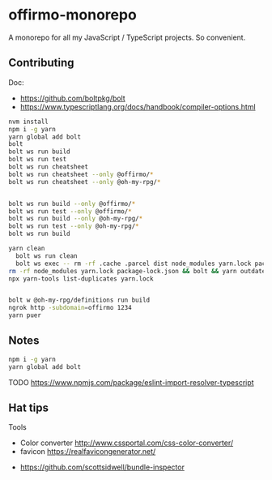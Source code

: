 # offirmo-monorepo

A monorepo for all my JavaScript / TypeScript projects. So convenient.


## Contributing

Doc:
* https://github.com/boltpkg/bolt
* https://www.typescriptlang.org/docs/handbook/compiler-options.html



```bash
nvm install
npm i -g yarn
yarn global add bolt
bolt
bolt ws run build
bolt ws run test
bolt ws run cheatsheet
bolt ws run cheatsheet --only @offirmo/*
bolt ws run cheatsheet --only @oh-my-rpg/*


bolt ws run build --only @offirmo/*
bolt ws run test --only @offirmo/*
bolt ws run build --only @oh-my-rpg/*
bolt ws run test --only @oh-my-rpg/*
bolt ws run build

yarn clean
  bolt ws run clean
  bolt ws exec -- rm -rf .cache .parcel dist node_modules yarn.lock package-lock.json yarn-error.log
rm -rf node_modules yarn.lock package-lock.json && bolt && yarn outdated
npx yarn-tools list-duplicates yarn.lock


bolt w @oh-my-rpg/definitions run build
ngrok http -subdomain=offirmo 1234
yarn puer
```

## Notes

```bash
npm i -g yarn
yarn global add bolt
```
TODO https://www.npmjs.com/package/eslint-import-resolver-typescript

## Hat tips

Tools
- Color converter http://www.cssportal.com/css-color-converter/
- favicon https://realfavicongenerator.net/
* https://github.com/scottsidwell/bundle-inspector


